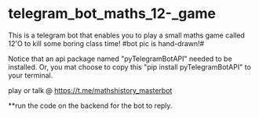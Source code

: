 # telegram_bot_maths_12-_game
This is a telegram bot that enables you to play a small maths game called 12'O to kill some boring class time! 
#bot pic is hand-drawn!#

Notice that an api package named "pyTelegramBotAPI" needed to be installed. Or, you mat choose to copy this "pip install pyTelegramBotAPI" to your terminal.

play or talk @ 
https://t.me/mathshistory_masterbot

**run the code on the backend for the bot to reply.


